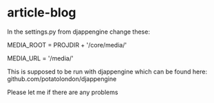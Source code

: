 article-blog
============

In the settings.py from djappengine change these:

MEDIA_ROOT = PROJDIR + '/core/media/'

MEDIA_URL = '/media/'

This is supposed to be run with djappengine which can be found here: github.com/potatolondon/djappengine

Please let me if there are any problems
